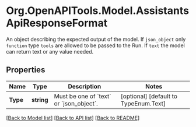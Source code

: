 # Org.OpenAPITools.Model.AssistantsApiResponseFormat
An object describing the expected output of the model. If `json_object` only `function` type `tools` are allowed to be passed to the Run. If `text` the model can return text or any value needed. 

## Properties

Name | Type | Description | Notes
------------ | ------------- | ------------- | -------------
**Type** | **string** | Must be one of &#x60;text&#x60; or &#x60;json_object&#x60;. | [optional] [default to TypeEnum.Text]

[[Back to Model list]](../README.md#documentation-for-models) [[Back to API list]](../README.md#documentation-for-api-endpoints) [[Back to README]](../README.md)

